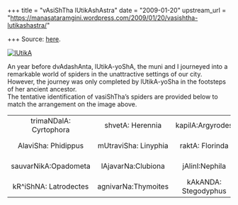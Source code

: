 +++
title = "vAsiShTha lUtikAshAstra"
date = "2009-01-20"
upstream_url = "https://manasataramgini.wordpress.com/2009/01/20/vasishtha-lutikashastra/"

+++
Source: [here](https://manasataramgini.wordpress.com/2009/01/20/vasishtha-lutikashastra/).

[![lUtikA](https://i0.wp.com/farm4.static.flickr.com/3399/3211542845_7fb6c18432.jpg)](http://www.flickr.com/photos/24766652@N05/3211542845/ "lUtikA by somasushma, on Flickr")

An year before dvAdashAnta, lUtikA-yoShA, the muni and I journeyed into
a remarkable world of spiders in the unattractive settings of our city.
However, the journey was only completed by lUtikA-yoSha in the footsteps
of her ancient ancestor.  
The tentative identification of vasiShTha’s spiders are provided below
to match the arrangement on the image above.

|                        |                      |                      |                         |
|:----------------------:|:--------------------:|:--------------------:|:-----------------------:|
| trimaNDalA: Cyrtophora |   shvetA: Herennia   |   kapilA:Argyrodes   |  pItikA: Chiracanthium  |
|  AlaviSha: Phidippus   | mUtraviSha: Linyphia |   raktA: Florinda    |    kasanA: Ordgarius    |
|  sauvarNikA:Opadometa  |  lAjavarNa:Clubiona  |    jAlinI:Nephila    |  eNIpadI: Smeringopus   |
| kR^iShNA: Latrodectes  | agnivarNa:Thymoites  | kAkANDA: Stegodyphus | mAlAguNA: Poecilotheria |

